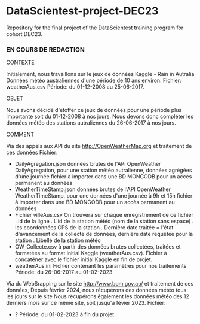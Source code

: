 # DataScientest-project-DEC23
Repository for the final project of the DataScientest training program for cohort DEC23.


### EN COURS DE REDACTION ###

CONTEXTE

Initialement, nous travaillons sur le jeux de données Kaggle - Rain in Autralia
Données météo australiennes d'une période de 10 ans environ.
Fichier: 
   weatherAus.csv
Période: 
   du 01-12-2008 au 25-06-2017.


OBJET

Nous avons décidé d'étoffer ce jeux de données pour une période plus importante soit du 01-12-2008 à nos jours.
Nous devons donc compléter les données météo des stations autraliennes du 26-06-2017 à nos jours.


COMMENT

Via des appels aux API
du site http://OpenWeatherMap.org et traitement de ces données 
Fichier: 
   - DailyAgregation.json 
      données brutes de l'APi OpenWeather DailyAgregation, pour une station météo autralienne, données agrégées d'une journée
      fichier à importer dans une BD MONGODB pour un accès permanent au données
   - WeatherTimeStamp.json
      données brutes de l'API OpenWeather WeatherTimeStamp, pour une données d'une journée à  9h et 15h 
      fichier à importer dans une BD MONGODB pour un accès permanent au données
   - Fichier villeAus.csv
      On trouvera sur chaque enregistrement de ce fichier 
      . id de la ligne
      . L'id de la station météo (nom de la station sans espace)
      . les coordonnées GPS de la station
      . Dernière date traitée = l'état d'avancement de la collecte de données, dernière date requêtée pour la station
      . Libellé de la station météo
   - OW_Collecte.csv 
      à partir des données brutes collectées, traitées et formatées au format initial Kaggle (weatherAus.csv).
      Fichier à concaténer avec le fichier initial Kaggle en fin de projet.
   - weatherAus.ini
      Fichier contenant les paramètres pour nos traitements
Période: 
   du 26-06-2017 au 01-02-2023


Via du WebSrapping 
sur le site http://www.bom.gov.au/ et traitement de ces données, 
Depuis février 2024,
nous récupérons des données météo tous les jours sur le site
Nous récupérons également les données météo des 12 derniers mois sur ce même site, soit jusqu'à févier 2023.
Fichier: 
   - ?
Période: 
   du 01-02-2023 à fin du projet
